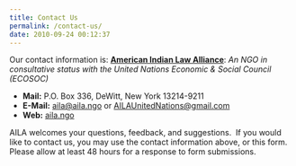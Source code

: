 ```yaml
---
title: Contact Us
permalink: /contact-us/
date: 2010-09-24 00:12:37
---
```

Our contact information is:
[**American Indian Law Alliance**](https://aila.ngo/): _An NGO in consultative status with the United Nations Economic & Social Council (ECOSOC)_  

- **Mail:** P.O. Box 336, DeWitt, New York 13214-9211  
- **E-Mail:**  <aila@aila.ngo> or <AILAUnitedNations@gmail.com>  
- **Web:** [aila.ngo](https://aila.ngo/)

AILA welcomes your questions, feedback, and suggestions.  If you would like to contact us, you may use the contact information above, or this form.  Please allow at least 48 hours for a response to form submissions.
